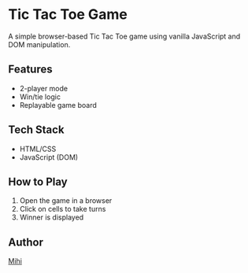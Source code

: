 # Tic Tac Toe Game

A simple browser-based Tic Tac Toe game using vanilla JavaScript and DOM manipulation.

## Features
- 2-player mode
- Win/tie logic
- Replayable game board

## Tech Stack
- HTML/CSS
- JavaScript (DOM)

## How to Play
1. Open the game in a browser
2. Click on cells to take turns
3. Winner is displayed

## Author
[Mihi](https://github.com/mihivaan)
